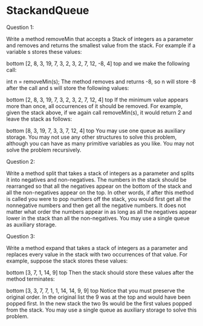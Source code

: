 # StackandQueue

Question 1:

Write a method removeMin that accepts a Stack of integers as a parameter and removes and returns the smallest value from the stack. 
For example if a variable s stores these values:

bottom [2, 8, 3, 19, 7, 3, 2, 3, 2, 7, 12, -8, 4] top
and we make the following call:

int n = removeMin(s);
The method removes and returns -8, so n will store -8 after the call and s will store the following values:

bottom [2, 8, 3, 19, 7, 3, 2, 3, 2, 7, 12, 4] top
If the minimum value appears more than once, all occurrences of it should be removed. For example, given the stack above, 
if we again call removeMin(s), it would return 2 and leave the stack as follows:

bottom [8, 3, 19, 7, 3, 3, 7, 12, 4] top
You may use one queue as auxiliary storage. You may not use any other structures to solve this problem, although you can have as 
many primitive variables as you like. You may not solve the problem recursively.

 

Question 2:

Write a method split that takes a stack of integers as a parameter and splits it into negatives and non-negatives. 
The numbers in the stack should be rearranged so that all the negatives appear on the bottom of the stack and all the non-negatives appear on the top. 
In other words, if after this method is called you were to pop numbers off the stack, you would first get all the nonnegative numbers 
and then get all the negative numbers. It does not matter what order the numbers appear in as long as all the negatives appear lower in the 
stack than all the non-negatives. You may use a single queue as auxiliary storage.

 

Question 3:

Write a method expand that takes a stack of integers as a parameter and replaces every value in the stack with two occurrences of that value. 
For example, suppose the stack stores these values:

bottom [3, 7, 1, 14, 9] top
Then the stack should store these values after the method terminates:

bottom [3, 3, 7, 7, 1, 1, 14, 14, 9, 9] top
Notice that you must preserve the original order. In the original list the 9 was at the top and would have been popped first. 
In the new stack the two 9s would be the first values popped from the stack. You may use a single queue as auxiliary storage to solve this problem.
